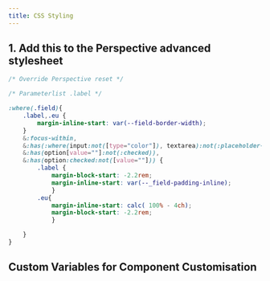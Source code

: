```yaml
---
title: CSS Styling
---
```


## 1. Add this to the Perspective advanced stylesheet

```css
/* Override Perspective reset */

/* Parameterlist .label */

:where(.field){
	.label,.eu {
		margin-inline-start: var(--field-border-width);
	}
	&:focus-within,
	&:has(:where(input:not([type="color"]), textarea):not(:placeholder-shown)),
	&:has(option[value=""]:not(:checked)),
	&:has(option:checked:not([value=""])) {
		.label {
			margin-block-start: -2.2rem;
			margin-inline-start: var(--_field-padding-inline);
			}
		.eu{
			margin-inline-start: calc( 100% - 4ch);
			margin-block-start: -2.2rem;
			}

	}
}
```
## Custom Variables for Component Customisation


